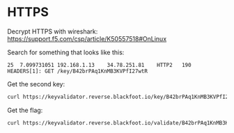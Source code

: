 # HTTPS

Decrypt HTTPS with wireshark: https://support.f5.com/csp/article/K50557518#OnLinux

Search for something that looks like this:
```
25	7.099731051	192.168.1.13	34.78.251.81	HTTP2	190	HEADERS[1]: GET /key/B42brPAq1KnMB3KVPfI27wtR
```

Get the second key:
```bash
curl https://keyvalidator.reverse.blackfoot.io/key/B42brPAq1KnMB3KVPfI27wtR
```

Get the flag:
```bash
curl https://keyvalidator.reverse.blackfoot.io/validate/B42brPAq1KnMB3KVPfI27wtR/b57ab317235d05d9615ee4053357bc700ad7e12e0d3b51ddbd94de04dd796ab5
```
